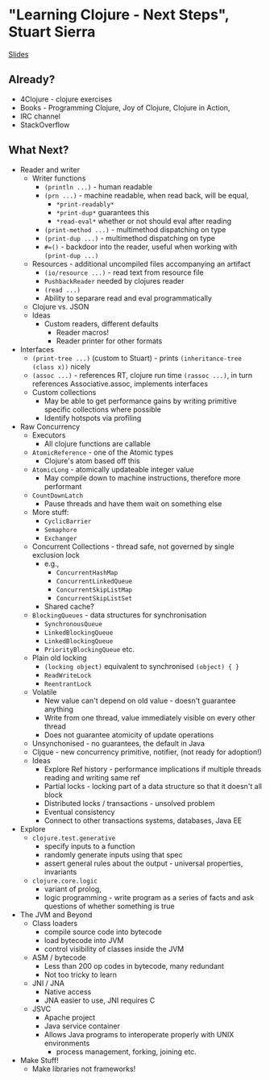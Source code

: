 # "Learning Clojure - Next Steps", Stuart Sierra #
[Slides](../2011-slides/stuart-sierra-clojure-next-steps.pdf)

## Already? ##
   * 4Clojure - clojure exercises
   * Books - Programming Clojure, Joy of Clojure, Clojure in Action, 
   * IRC channel
   * StackOverflow

## What Next? ##
   * Reader and writer
      * Writer functions
         * `(println ...)` - human readable
         * `(prn ...)` - machine readable, when read back, will be equal, 
            * `*print-readably*`
            * `*print-dup*` guarantees this
            * `*read-eval*` whether or not should eval after reading
         * `(print-method ...)` - multimethod dispatching on type
         * `(print-dup ...)` - multimethod dispatching on type
         * `#=()` - backdoor into the reader, useful when working with `(print-dup ...)`
      * Resources - additional uncompiled files accompanying an artifact
         * `(io/resource ...)` - read text from resource file
         * `PushbackReader` needed by clojures reader
         * `(read ...)`
         * Ability to separare read and eval programmatically
      * Clojure vs. JSON
      * Ideas
         * Custom readers, different defaults
            * Reader macros!
            * Reader printer for other formats
   * Interfaces
      * `(print-tree ...)` (custom to Stuart) - prints `(inheritance-tree (class x))` nicely
      * `(assoc ...)` - references RT, clojure run time `(rassoc ...)`, in turn references Associative.assoc, implements interfaces
      * Custom collections
         * May be able to get performance gains by writing primitive specific collections where possible
         * Identify hotspots via profiling
   * Raw Concurrency
      * Executors
         * All clojure functions are callable
      * `AtomicReference` - one of the Atomic types
         * Clojure's atom based off this
      * `AtomicLong` - atomically updateable integer value
         * May compile down to machine instructions, therefore more performant
      * `CountDownLatch`
         * Pause threads and have them wait on something else
      * More stuff:
         * `CyclicBarrier`
         * `Semaphore`
         * `Exchanger`
      * Concurrent Collections - thread safe, not governed by single exclusion lock
         * e.g., 
            * `ConcurrentHashMap`
            * `ConcurrentLinkedQueue`
            * `ConcurrentSkipListMap`
            * `ConcurrentSkipListSet`
         * Shared cache?
      * `BlockingQueues` - data structures for synchronisation
         * `SynchronousQueue`
         * `LinkedBlockingQueue`
         * `LinkedBlockingQueue`
         * `PriorityBlockingQueue` etc.
      * Plain old locking
         * `(locking object)` equivalent to synchronised `(object) { }`
         * `ReadWriteLock`
         * `ReentrantLock`
      * Volatile 
         * New value can't depend on old value - doesn't guarantee anything
         * Write from one thread, value immediately visible on every other thread
         * Does not guarantee atomicity of update operations
      * Unsynchonised - no guarantees, the default in Java
      * Cljque - new concurrency primitive, notifier, (not ready for adoption!)
      * Ideas
         * Explore Ref history - performance implications if multiple threads reading and writing same ref
         * Partial locks - locking part of a data structure so that it doesn't all block
         * Distributed locks / transactions - unsolved problem
         * Eventual consistency
         * Connect to other transactions systems, databases, Java EE
   * Explore
      * `clojure.test.generative`
         * specify inputs to a function
         * randomly generate inputs using that spec
         * assert general rules about the output - universal properties, invariants
      * `clojure.core.logic`
         * variant of prolog, 
         * logic programming - write program as a series of facts and ask questions of whether something is true
   * The JVM and Beyond
      * Class loaders
         * compile source code into bytecode
         * load bytecode into JVM
         * control visibility of classes inside the JVM
      * ASM / bytecode
         * Less than 200 op codes in bytecode, many redundant
         * Not too tricky to learn
      * JNI / JNA
         * Native access
         * JNA easier to use, JNI requires C
      * JSVC
         * Apache project
         * Java service container
         * Allows Java programs to interoperate properly with UNIX environments
            * process management, forking, joining etc.
   * Make Stuff!
      * Make libraries not frameworks!


